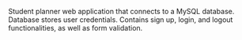 Student planner web application that connects to a MySQL database. Database stores user credentials. Contains sign up, login, and logout functionalities, as well as form validation.
